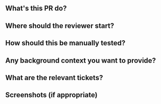 
## What's this PR do?


## Where should the reviewer start?


## How should this be manually tested?


## Any background context you want to provide?


## What are the relevant tickets?


## Screenshots (if appropriate)
